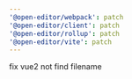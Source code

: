 ```yaml
---
'@open-editor/webpack': patch
'@open-editor/client': patch
'@open-editor/rollup': patch
'@open-editor/vite': patch
---
```


fix vue2 not find filename
